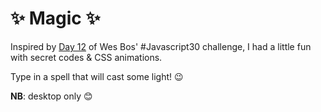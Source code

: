 # ✨ Magic ✨

Inspired by [Day 12](https://github.com/wesbos/JavaScript30/tree/master/12%20-%20Key%20Sequence%20Detection) of Wes Bos' #Javascript30 challenge, I had a little fun with secret codes & CSS animations. 

Type in a spell that will cast some light! 😉

**NB**: desktop only 😊